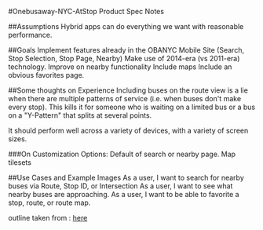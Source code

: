 #Onebusaway-NYC-AtStop Product Spec Notes

##Assumptions
Hybrid apps can do everything we want with reasonable performance.

##Goals
Implement features already in the OBANYC Mobile Site (Search, Stop Selection, Stop Page, Nearby)
Make use of 2014-era (vs 2011-era) technology.
Improve on nearby functionality
Include maps
Include an obvious favorites page.



##Some thoughts on Experience
Including buses on the route view is a lie when there are multiple patterns of service (i.e. when buses don't make every stop). This kills it for someone who is waiting on a limited bus or a bus on a "Y-Pattern" that splits at several points.

It should perform well across a variety of devices, with a variety of screen sizes.


###On Customization
Options:
Default of search or nearby page.
Map tilesets

##Use Cases and Example Images
As a user, I want to search for nearby buses via Route, Stop ID, or Intersection
As a user, I want to see what nearby buses are approaching.
As a user, I want to be able to favorite a stop, route, or route map.

outline taken from : [here](https://medium.com/lets-not-pretend-we-have-it-all-figured-out/oneshot-45568baf3625)

